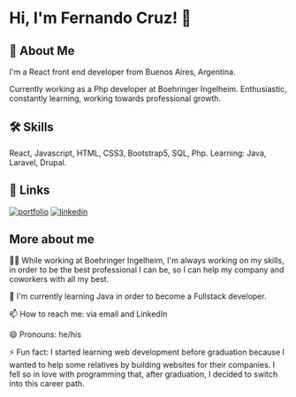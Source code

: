 
# Hi, I'm Fernando Cruz! 👋


## 🚀 About Me
I'm a React front end developer from Buenos Aires, Argentina.

Currently working as a Php developer at Boehringer Ingelheim.
Enthusiastic, constantly learning, working towards professional growth.



## 🛠 Skills
React, Javascript, HTML, CSS3, Bootstrap5, SQL, Php.
Learning: Java, Laravel, Drupal.


## 🔗 Links
[![portfolio](https://img.shields.io/badge/my_portfolio-000?style=for-the-badge&logo=ko-fi&logoColor=white)](https://fernandocruz.vercel.app/)
[![linkedin](https://img.shields.io/badge/linkedin-0A66C2?style=for-the-badge&logo=linkedin&logoColor=white)](https://www.linkedin.com/in/cruzfernandomartin/)

## More about me

👩‍💻 While working at Boehringer Ingelheim, I'm always working on my skills, in order to be the best professional I can be, so I can help my company and coworkers with all my best.

🧠 I'm currently learning Java in order to become a Fullstack developer.

📫 How to reach me: via email and LinkedIn

😄 Pronouns: he/his

⚡️ Fun fact: I started learning web development before graduation because I wanted to help some relatives by building websites for their companies. I fell so in love with programming that, after graduation, I decided to switch into this career path.
